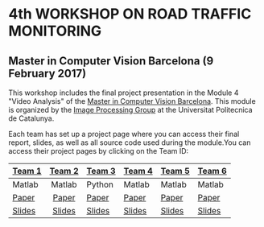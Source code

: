 # 4th WORKSHOP ON ROAD TRAFFIC MONITORING
## Master in Computer Vision Barcelona (9 February 2017)

This workshop includes the final project presentation in the Module 4 "Video Analysis" of the [Master in Computer Vision Barcelona](http://pagines.uab.cat/mcv/). This module is organized by the [Image Processing Group](https://imatge.upc.edu/web/) at the Universitat Politecnica de Catalunya.

Each team has set up a project page where you can access their final report, slides, as well as all source code used during the module.You can access their project pages by clicking on the Team ID:

| [Team 1][team1-web] | [Team 2][team2-web] | [Team 3][team3-web]  | [Team 4][team4-web] | [Team 5][team5-web] | [Team 6][team6-web] |
|---|:-:|---|---|---|---|
| Matlab | Matlab | Python | Matlab | Matlab | Matlab |
| [Paper][team1-paper] | [Paper][team2-paper] | [Paper][team3-paper] | [Paper][team4-paper] | [Paper][team5-paper] | [Paper][team6-paper] | 
| [Slides][team1-slides] | [Slides][team2-slides] | [Slides][team3-slides] |[Slides][team4-slides] |[Slides][team5-slides] |[Slides][team6-slides] |

[team1-web]: https://mcv-m6-video.github.io/mcv-m4-2017-team1/
[team2-web]: https://mcv-m6-video.github.io/mcv-m4-2017-team2/
[team3-web]: https://mcv-m6-video.github.io/mcv-m4-2017-team3/
[team4-web]: https://mcv-m6-video.github.io/mcv-m4-2017-team4/
[team5-web]: https://mcv-m6-video.github.io/mcv-m4-2017-team5/
[team6-web]: https://mcv-m6-video.github.io/mcv-m4-2017-team6/

[team1-paper]: https://github.com/mcv-m6-video/mcv-m4-2017-team1/blob/master/m4-t1-report.pdf
[team2-paper]: https://github.com/mcv-m6-video/mcv-m4-2017-team2/blob/master/video-surveillance-road.pdf
[team3-paper]: https://github.com/mcv-m6-video/mcv-m4-2017-team3/tree/master/paper/paper.pdf
[team4-paper]: https://github.com/mcv-m6-video/mcv-m4-2017-team4/blob/master/low-cost-video.pdf
[team5-paper]: https://github.com/mcv-m6-video/mcv-m4-2017-team5/raw/gh-pages/traffic-road-monitoring.pdf
[team6-paper]: https://github.com/mcv-m6-video/mcv-m4-2017-team6/blob/master/docs/video-surveillance-road.pdf

[team1-slides]: https://docs.google.com/presentation/d/1NZLTL-QDq9m6DN5pzyP7y-NhgoAymA5-76OgPpYTE44/edit?usp=sharing
[team2-slides]: https://docs.google.com/presentation/d/1xk6STeVmLUV_AFRNvD73m3doFRsy1Ewm3lZIfvQDc9o/
[team3-slides]: https://docs.google.com/presentation/d/1cI0rYnb4VrQLSDb0Nh91EJ0krKiUJQKUz-RxI3dbvz4/pub?start=false&loop=false&delayms=3000
[team4-slides]: https://docs.google.com/presentation/d/1DNsVoT-XT2LEUOhn_QynjGYYfrK_M1cEcURThYb2LZM/edit?usp=sharing
[team5-slides]: https://docs.google.com/presentation/d/1PY69T1SQVmWrL6SgE17DCD_rw9h6_-dt1y31s_I8-4A/edit?usp=sharing
[team6-slides]: https://docs.google.com/presentation/d/1YJnj8e_IcnCdWf5vRDw2Jt1kaXgdwhmclmG2308rm10/edit?usp=sharing
